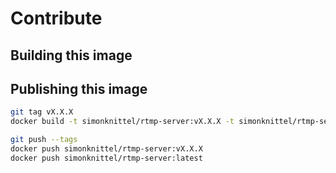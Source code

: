 # Contribute

## Building this image

## Publishing this image

```sh
git tag vX.X.X
docker build -t simonknittel/rtmp-server:vX.X.X -t simonknittel/rtmp-server:latest .

git push --tags
docker push simonknittel/rtmp-server:vX.X.X
docker push simonknittel/rtmp-server:latest
```

